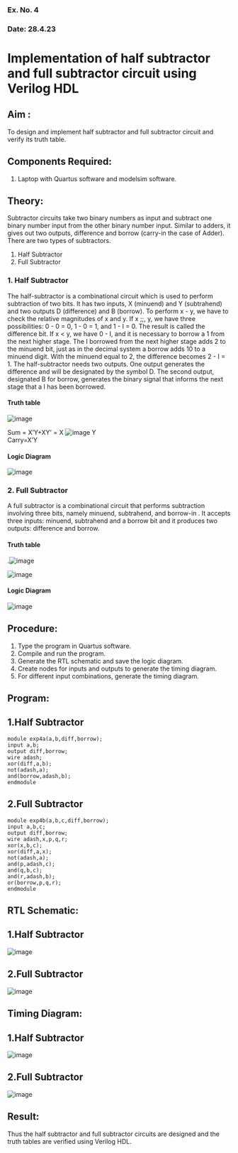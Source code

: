 ### Ex. No. 4
### Date: 28.4.23
# Implementation of half subtractor and full subtractor circuit using Verilog HDL
## Aim :
To design and implement half subtractor and full subtractor circuit and verify its truth table.
## Components Required:
1.	Laptop with Quartus software and modelsim software.
## Theory:
Subtractor circuits take two binary numbers as input and subtract one binary number input from the other binary number input. Similar to adders, it gives out two outputs, difference and borrow (carry-in the case of Adder). There are two types of subtractors.

1) Half Subtractor
2) Full Subtractor
### 1.	Half Subtractor
The half-subtractor is a combinational circuit which is used to perform subtraction of two bits. It has two inputs, X (minuend) and Y (subtrahend) and two outputs D (difference) and B (borrow). To perform x - y, we have to check the relative magnitudes of x and y. If x ;;, y, we have three possibilities: 0 - 0 = 0, 1 - 0 = 1, and 1 - I = 0. The result is called the difference bit. If x < y, we have 0 - I, and it is necessary to borrow a 1 from the next higher stage. The I borrowed from the next higher stage adds 2 to the minuend bit, just as in the decimal system a borrow adds 10 to a minuend digit. With the minuend equal to 2, the difference becomes 2 - I = 1. The half-subtractor needs two outputs. One output generates the difference
and will be designated by the symbol D. The second output, designated B for borrow, generates the binary signal that informs the next stage that a I has been borrowed.
#### Truth table
 ![image](https://github.com/rvinifa/Subtractor/assets/133735746/5f2ca839-ef30-4b48-801c-029d4f1f80ed)

Sum = X’Y+XY’ = X ![image](https://github.com/rvinifa/Subtractor/assets/133735746/7822e41f-5b09-4d0d-90e9-996ac5f7b782)
 Y  
Carry=X’Y
#### Logic Diagram

![image](https://github.com/rvinifa/Subtractor/assets/133735746/ca83d3c0-9f56-4d5a-b02a-22224b853e03)
 
### 2.	Full Subtractor
A full subtractor is a combinational circuit that performs subtraction involving three bits, namely minuend, subtrahend, and borrow-in . It accepts three inputs: minuend, subtrahend and a borrow bit and it produces two outputs: difference and borrow. 

#### Truth table
  .![image](https://github.com/rvinifa/Subtractor/assets/133735746/c6a11f80-9743-480e-a960-7a3174344b06)

![image](https://github.com/rvinifa/Subtractor/assets/133735746/ceb25c38-e81f-41e1-8b0f-20eb84207b2a)
 
#### Logic Diagram
 ![image](https://github.com/rvinifa/Subtractor/assets/133735746/ec7a895d-8893-4155-adc8-d15186f3f8b8)

## Procedure:
1.	Type the program in Quartus software.
2.	Compile and run the program.
3.	Generate the RTL schematic and save the logic diagram.
4.	Create nodes for inputs and outputs to generate the timing diagram.
5.	For different input combinations, generate the timing diagram.


## Program:

## 1.Half Subtractor
```
module exp4a(a,b,diff,borrow);
input a,b;
output diff,borrow;
wire adash;
xor(diff,a,b);
not(adash,a);
and(borrow,adash,b);
endmodule
```
## 2.Full Subtractor
```
module exp4b(a,b,c,diff,borrow);
input a,b,c;
output diff,borrow;
wire adash,x,p,q,r;
xor(x,b,c);
xor(diff,a,x);
not(adash,a);
and(p,adash,c);
and(q,b,c);
and(r,adash,b);
or(borrow,p,q,r);
endmodule
```

## RTL Schematic:

## 1.Half Subtractor
![image](https://github.com/jeyaqbalan7/Subtractor/assets/119393851/1126b71e-8ecb-47c9-a17d-9b577a28f0ce)

## 2.Full Subtractor
![image](https://github.com/jeyaqbalan7/Subtractor/assets/119393851/7bfb2cb2-0869-497e-b868-a7fae4c8582c)

## Timing Diagram:

## 1.Half Subtractor
![image](https://github.com/jeyaqbalan7/Subtractor/assets/119393851/9b22ad7d-d4db-469d-9699-a31e5084a16b)

## 2.Full Subtractor
![image](https://github.com/jeyaqbalan7/Subtractor/assets/119393851/dde10b2f-69ae-4a3c-b633-a51a5b37c1bc)

## Result:
Thus the half subtractor and full subtractor circuits are designed and the truth tables are verified using Verilog HDL.
